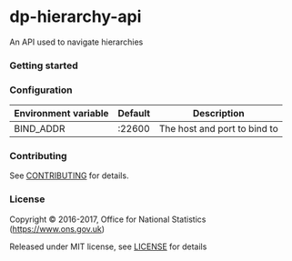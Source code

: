 dp-hierarchy-api
================

An API used to navigate hierarchies

### Getting started

### Configuration

| Environment variable | Default                                   | Description
| -------------------- | ----------------------------------------- | -----------
| BIND_ADDR            | :22600                                    | The host and port to bind to

### Contributing

See [CONTRIBUTING](CONTRIBUTING.md) for details.

### License
    
Copyright © 2016-2017, Office for National Statistics (https://www.ons.gov.uk)

Released under MIT license, see [LICENSE](LICENSE.md) for details

